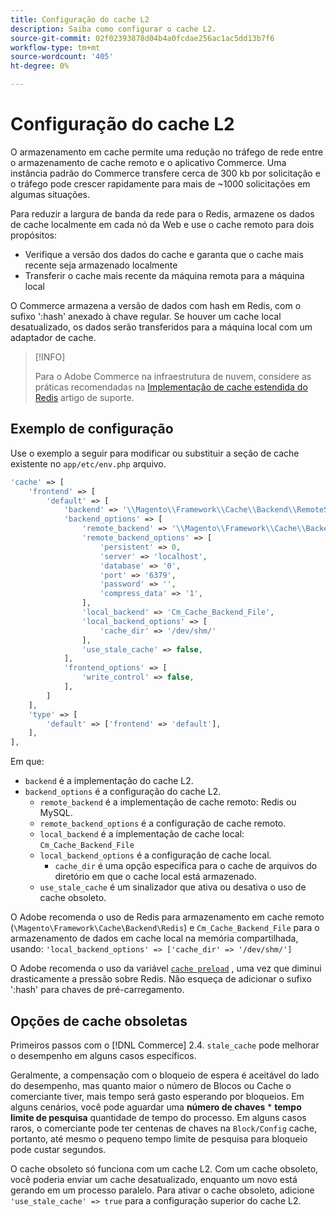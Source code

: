 ```yaml
---
title: Configuração do cache L2
description: Saiba como configurar o cache L2.
source-git-commit: 02f02393878d04b4a0fcdae256ac1ac5dd13b7f6
workflow-type: tm+mt
source-wordcount: '405'
ht-degree: 0%

---
```


# Configuração do cache L2

O armazenamento em cache permite uma redução no tráfego de rede entre o armazenamento de cache remoto e o aplicativo Commerce. Uma instância padrão do Commerce transfere cerca de 300 kb por solicitação e o tráfego pode crescer rapidamente para mais de ~1000 solicitações em algumas situações.

Para reduzir a largura de banda da rede para o Redis, armazene os dados de cache localmente em cada nó da Web e use o cache remoto para dois propósitos:

- Verifique a versão dos dados do cache e garanta que o cache mais recente seja armazenado localmente
- Transferir o cache mais recente da máquina remota para a máquina local

O Commerce armazena a versão de dados com hash em Redis, com o sufixo &#39;:hash&#39; anexado à chave regular. Se houver um cache local desatualizado, os dados serão transferidos para a máquina local com um adaptador de cache.

>[!INFO]
>
>Para o Adobe Commerce na infraestrutura de nuvem, considere as práticas recomendadas na [Implementação de cache estendida do Redis](https://support.magento.com/hc/en-us/articles/360049292532) artigo de suporte.

## Exemplo de configuração

Use o exemplo a seguir para modificar ou substituir a seção de cache existente no `app/etc/env.php` arquivo.

```php
'cache' => [
    'frontend' => [
        'default' => [
            'backend' => '\\Magento\\Framework\\Cache\\Backend\\RemoteSynchronizedCache',
            'backend_options' => [
                'remote_backend' => '\\Magento\\Framework\\Cache\\Backend\\Redis',
                'remote_backend_options' => [
                    'persistent' => 0,
                    'server' => 'localhost',
                    'database' => '0',
                    'port' => '6379',
                    'password' => '',
                    'compress_data' => '1',
                ],
                'local_backend' => 'Cm_Cache_Backend_File',
                'local_backend_options' => [
                    'cache_dir' => '/dev/shm/'
                ],
                'use_stale_cache' => false,
            ],
            'frontend_options' => [
                'write_control' => false,
            ],
        ]
    ],
    'type' => [
        'default' => ['frontend' => 'default'],
    ],
],
```

Em que:

- `backend` é a implementação do cache L2.
- `backend_options` é a configuração do cache L2.
   - `remote_backend` é a implementação de cache remoto: Redis ou MySQL.
   - `remote_backend_options` é a configuração de cache remoto.
   - `local_backend` é a implementação de cache local: `Cm_Cache_Backend_File`
   - `local_backend_options` é a configuração de cache local.
      - `cache_dir` é uma opção específica para o cache de arquivos do diretório em que o cache local está armazenado.
   - `use_stale_cache` é um sinalizador que ativa ou desativa o uso de cache obsoleto.

O Adobe recomenda o uso de Redis para armazenamento em cache remoto (`\Magento\Framework\Cache\Backend\Redis`) e `Cm_Cache_Backend_File` para o armazenamento de dados em cache local na memória compartilhada, usando: `'local_backend_options' => ['cache_dir' => '/dev/shm/']`

O Adobe recomenda o uso da variável [`cache preload`](redis-pg-cache.md#redis-preload-feature) , uma vez que diminui drasticamente a pressão sobre Redis. Não esqueça de adicionar o sufixo &#39;:hash&#39; para chaves de pré-carregamento.

## Opções de cache obsoletas

Primeiros passos com o [!DNL Commerce] 2.4. `stale_cache` pode melhorar o desempenho em alguns casos específicos.

Geralmente, a compensação com o bloqueio de espera é aceitável do lado do desempenho, mas quanto maior o número de Blocos ou Cache o comerciante tiver, mais tempo será gasto esperando por bloqueios. Em alguns cenários, você pode aguardar uma **número de chaves** \* **tempo limite de pesquisa** quantidade de tempo do processo. Em alguns casos raros, o comerciante pode ter centenas de chaves na `Block/Config` cache, portanto, até mesmo o pequeno tempo limite de pesquisa para bloqueio pode custar segundos.

O cache obsoleto só funciona com um cache L2. Com um cache obsoleto, você poderia enviar um cache desatualizado, enquanto um novo está gerando em um processo paralelo. Para ativar o cache obsoleto, adicione `'use_stale_cache' => true` para a configuração superior do cache L2.
